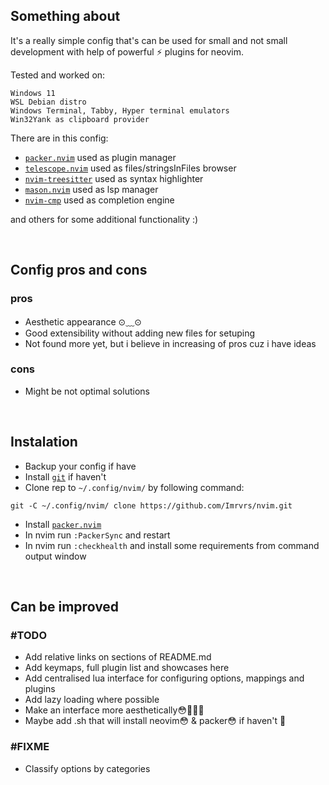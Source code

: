 ## Something about
It's a really simple config that's can be used for small and not small development with help of powerful ⚡ plugins for neovim.

Tested and worked on:
```
Windows 11
WSL Debian distro
Windows Terminal, Tabby, Hyper terminal emulators
Win32Yank as clipboard provider
```

There are in this config:

- [`packer.nvim`](https://github.com/wbthomason/packer.nvim) used as plugin manager
- [`telescope.nvim`](https://github.com/nvim-telescope/telescope.nvim) used as files/stringsInFiles browser
- [`nvim-treesitter`](https://github.com/nvim-treesitter/nvim-treesitter) used as syntax highlighter
- [`mason.nvim`](https://github.com/williamboman/mason.nvim) used as lsp manager
- [`nvim-cmp`](https://github.com/hrsh7th/nvim-cmp) used as completion engine

and others for some additional functionality :)


<br>


## Config pros and cons
### pros
- Aesthetic appearance ⊙⁠﹏⁠⊙
- Good extensibility without adding new files for setuping
- Not found more yet, but i believe in increasing of pros cuz i have ideas

### cons
- Might be not optimal solutions


<br>


## Instalation
- Backup your config if have
- Install [`git`](https://git-scm.com/downloads) if haven't
- Clone rep to `~/.config/nvim/` by following command:
```
git -C ~/.config/nvim/ clone https://github.com/Imrvrs/nvim.git
```
- Install [`packer.nvim`](https://github.com/wbthomason/packer.nvim)
- In nvim run `:PackerSync` and restart
- In nvim run `:checkhealth` and install some requirements from command output window


<br>


## Can be improved
### #TODO
- Add relative links on sections of README.md
- Add keymaps, full plugin list and showcases here
- Add centralised lua interface for configuring options, mappings and plugins
- Add lazy loading where possible
- Make an interface more aesthetically😳🛐🛐🛐
- Maybe add .sh that will install neovim😳 & packer😳 if haven't 🛐

### #FIXME
- Classify options by categories
